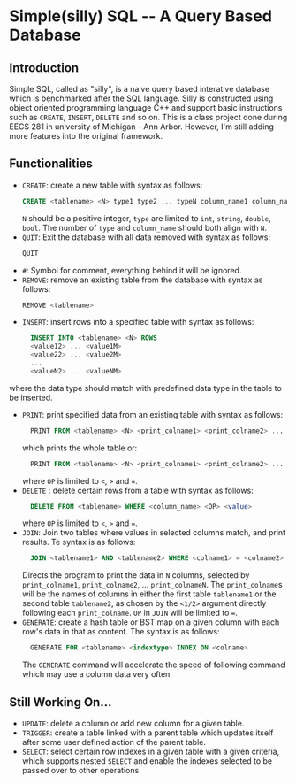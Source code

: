 # Simple(silly) SQL -- A Query Based Database
## Introduction
Simple SQL, called as "silly", is a naive query based interative database which is benchmarked after the SQL language. Silly is constructed using object oriented programming language C++ and support basic instructions such as `CREATE`, `INSERT`, `DELETE` and so on. This is a class project done during EECS 281 in university of Michigan - Ann Arbor. However, I'm still adding more features into the original framework.

## Functionalities
+ `CREATE`: create a new table with syntax as follows:
  ```SQL
  CREATE <tablename> <N> type1 type2 ... typeN column_name1 column_name2 ... column_nameN
  ```
    `N` should be a positive integer, `type` are limited to `int`, `string`, `double`, `bool`. The number of `type` and `column_name` should both align with `N`.
+ `QUIT`: Exit the database with all data removed with syntax as follows:
  ```SQL
  QUIT
  ```
+ `#`: Symbol for comment, everything behind it will be ignored.
+ `REMOVE`: remove an existing table from the database with syntax as follows:
  ```SQL
  REMOVE <tablename>
  ```
+ `INSERT`: insert rows into a specified table with syntax as follows:
  ```SQL
    INSERT INTO <tablename> <N> ROWS
    <value12> ... <value1M>
    <value22> ... <value2M>
    ...
    <valueN2> ... <valueNM>
  ```
where the data type should match with predefined data type in the table to be inserted.
+ `PRINT`: print specified data from an existing table with syntax as follows:
  ```SQL
    PRINT FROM <tablename> <N> <print_colname1> <print_colname2> ... <print_colameN> ALL
  ```
  which prints the whole table
  or:
  ```SQL
    PRINT FROM <tablename> <N> <print_colname1> <print_colname2> ... <print_colnameN> WHERE <column_name> <OP> <value>
  ```
  where `OP` is limited to `<`, `>` and `=`.
+ `DELETE` : delete certain rows from a table with syntax as follows:
  ```SQL
    DELETE FROM <tablename> WHERE <column_name> <OP> <value>
  ```
  where `OP` is limited to `<`, `>` and `=`.
+ `JOIN`: Join two tables where values in selected columns match, and print results. Te syntax is as follows:
  ```SQL
    JOIN <tablename1> AND <tablename2> WHERE <colname1> = <colname2> AND PRINT <N> <print_colname1> <1|2> <print_colname2> <1|2> ... <print_colnameN> <1|2>
  ```
  Directs the program to print the data in `N` columns, selected by `print_colname1`, `print_colname2`, … `print_colnameN`. The `print_colname`s will be the names of columns in either the first table `tablename1` or the second table `tablename2`, as chosen by the `<1/2>` argument directly following each `print_colname`. `OP` in `JOIN` will be limited to `=`.
+ `GENERATE`: create a hash table or BST map on a given column with each row's data in that as content. The syntax is as follows:
  ```SQL
    GENERATE FOR <tablename> <indextype> INDEX ON <colname>
  ```
  The `GENERATE` command will accelerate the speed of following command which may use a column data very often.

## Still Working On...
+ `UPDATE`: delete a column or add new column for a given table.
+ `TRIGGER`: create a table linked with a parent table which updates itself after some user defined action of the parent table.
+ `SELECT`: select certain row indexes in a given table with a given criteria, which supports nested `SELECT` and enable the indexes selected to be passed over to other operations.